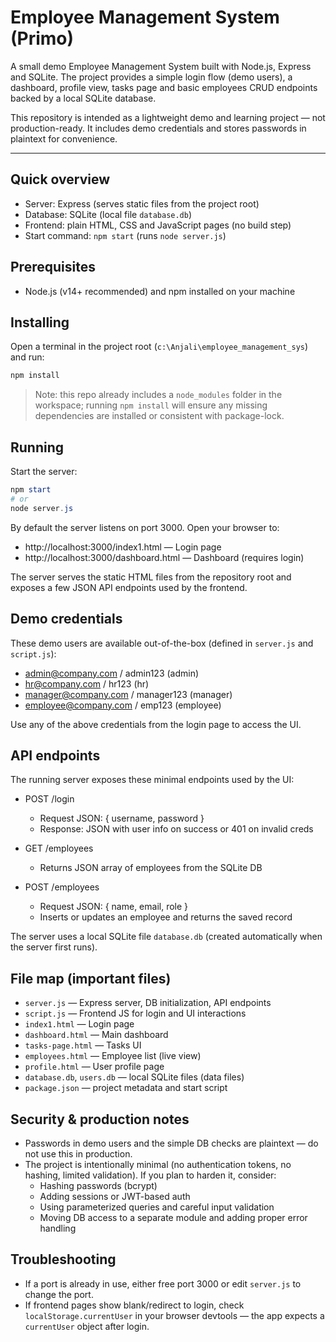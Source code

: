 # Employee Management System (Primo)

A small demo Employee Management System built with Node.js, Express and SQLite. The project provides a simple login flow (demo users), a dashboard, profile view, tasks page and basic employees CRUD endpoints backed by a local SQLite database.

This repository is intended as a lightweight demo and learning project — not production-ready. It includes demo credentials and stores passwords in plaintext for convenience.

---

## Quick overview

- Server: Express (serves static files from the project root)
- Database: SQLite (local file `database.db`)
- Frontend: plain HTML, CSS and JavaScript pages (no build step)
- Start command: `npm start` (runs `node server.js`)

## Prerequisites

- Node.js (v14+ recommended) and npm installed on your machine

## Installing

Open a terminal in the project root (`c:\Anjali\employee_management_sys`) and run:

```powershell
npm install
```

> Note: this repo already includes a `node_modules` folder in the workspace; running `npm install` will ensure any missing dependencies are installed or consistent with package-lock.

## Running

Start the server:

```powershell
npm start
# or
node server.js
```

By default the server listens on port 3000. Open your browser to:

- http://localhost:3000/index1.html  — Login page
- http://localhost:3000/dashboard.html — Dashboard (requires login)

The server serves the static HTML files from the repository root and exposes a few JSON API endpoints used by the frontend.

## Demo credentials

These demo users are available out-of-the-box (defined in `server.js` and `script.js`):

- admin@company.com / admin123  (admin)
- hr@company.com / hr123        (hr)
- manager@company.com / manager123  (manager)
- employee@company.com / emp123 (employee)

Use any of the above credentials from the login page to access the UI.

## API endpoints

The running server exposes these minimal endpoints used by the UI:

- POST /login
  - Request JSON: { username, password }
  - Response: JSON with user info on success or 401 on invalid creds

- GET /employees
  - Returns JSON array of employees from the SQLite DB

- POST /employees
  - Request JSON: { name, email, role }
  - Inserts or updates an employee and returns the saved record

The server uses a local SQLite file `database.db` (created automatically when the server first runs).

## File map (important files)

- `server.js` — Express server, DB initialization, API endpoints
- `script.js` — Frontend JS for login and UI interactions
- `index1.html` — Login page
- `dashboard.html` — Main dashboard
- `tasks-page.html` — Tasks UI
- `employees.html` — Employee list (live view)
- `profile.html` — User profile page
- `database.db`, `users.db` — local SQLite files (data files)
- `package.json` — project metadata and start script

## Security & production notes

- Passwords in demo users and the simple DB checks are plaintext — do not use this in production.
- The project is intentionally minimal (no authentication tokens, no hashing, limited validation). If you plan to harden it, consider:
  - Hashing passwords (bcrypt)
  - Adding sessions or JWT-based auth
  - Using parameterized queries and careful input validation
  - Moving DB access to a separate module and adding proper error handling

## Troubleshooting

- If a port is already in use, either free port 3000 or edit `server.js` to change the port.
- If frontend pages show blank/redirect to login, check `localStorage.currentUser` in your browser devtools — the app expects a `currentUser` object after login.
